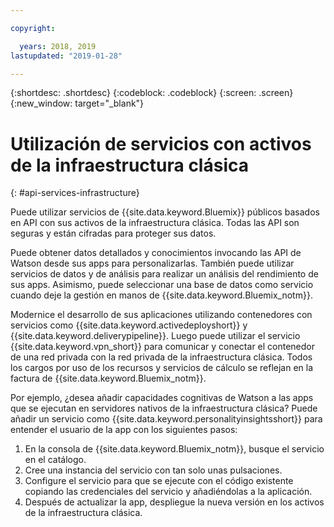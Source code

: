 ```yaml
---

copyright:

  years: 2018, 2019
lastupdated: "2019-01-28"

---
```


{:shortdesc: .shortdesc}
{:codeblock: .codeblock}
{:screen: .screen}
{:new_window: target="_blank"}


# Utilización de servicios con activos de la infraestructura clásica
{: #api-services-infrastructure}

Puede utilizar servicios de {{site.data.keyword.Bluemix}} públicos basados en API con sus activos de la infraestructura clásica. Todas las API son seguras y están cifradas para proteger sus datos.

Puede obtener datos detallados y conocimientos invocando las API de Watson desde sus apps para personalizarlas. También puede utilizar servicios de datos y de análisis para realizar un análisis del rendimiento de sus apps. Asimismo, puede seleccionar una base de datos como servicio cuando deje la gestión en manos de {{site.data.keyword.Bluemix_notm}}.

Modernice el desarrollo de sus aplicaciones utilizando contenedores con servicios como {{site.data.keyword.activedeployshort}} y {{site.data.keyword.deliverypipeline}}. Luego puede utilizar el servicio {{site.data.keyword.vpn_short}} para comunicar y conectar el contenedor de una red privada con la red privada de la infraestructura clásica. Todos los cargos por uso de los recursos y servicios de cálculo se reflejan en la factura de {{site.data.keyword.Bluemix_notm}}.

Por ejemplo, ¿desea añadir capacidades cognitivas de Watson a las apps que se ejecutan en servidores nativos de la infraestructura clásica? Puede añadir un servicio como {{site.data.keyword.personalityinsightsshort}} para entender el usuario de la app con los siguientes pasos:

1. En la consola de {{site.data.keyword.Bluemix_notm}}, busque el servicio en el catálogo.
2. Cree una instancia del servicio con tan solo unas pulsaciones.
3. Configure el servicio para que se ejecute con el código existente copiando las credenciales del servicio y añadiéndolas a la aplicación.
4. Después de actualizar la app, despliegue la nueva versión en los activos de la infraestructura clásica.

